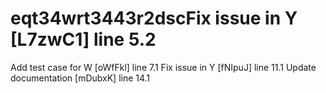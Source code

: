 # eqt34wrt3443r2dscFix issue in Y [L7zwC1] line 5.2
Add test case for W [oWfFkl] line 7.1
Fix issue in Y [fNIpuJ] line 11.1
Update documentation [mDubxK] line 14.1
